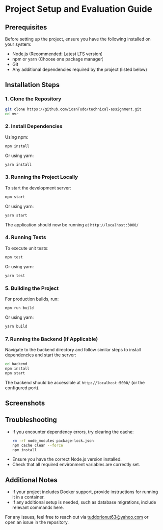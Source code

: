 # Project Setup and Evaluation Guide

## Prerequisites

Before setting up the project, ensure you have the following installed on your system:

- Node.js (Recommended: Latest LTS version)
- npm or yarn (Choose one package manager)
- Git
- Any additional dependencies required by the project (listed below)

## Installation Steps

### 1. Clone the Repository

```sh
git clone https://github.com/ioanTudo/technical-assignment.git
cd mvr
```

### 2. Install Dependencies

Using npm:

```sh
npm install
```

Or using yarn:

```sh
yarn install
```

### 3. Running the Project Locally

To start the development server:

```sh
npm start
```

Or using yarn:

```sh
yarn start
```

The application should now be running at `http://localhost:3000/`

### 4. Running Tests

To execute unit tests:

```sh
npm test
```

Or using yarn:

```sh
yarn test
```

### 5. Building the Project

For production builds, run:

```sh
npm run build
```

Or using yarn:

```sh
yarn build
```

### 7. Running the Backend (If Applicable)

Navigate to the backend directory and follow similar steps to install dependencies and start the server:

```sh
cd backend
npm install
npm start
```

The backend should be accessible at `http://localhost:5000/` (or the configured port).

## Screenshots

## Troubleshooting

- If you encounter dependency errors, try clearing the cache:
  ```sh
  rm -rf node_modules package-lock.json
  npm cache clean --force
  npm install
  ```
- Ensure you have the correct Node.js version installed.
- Check that all required environment variables are correctly set.

## Additional Notes

- If your project includes Docker support, provide instructions for running it in a container.
- If any additional setup is needed, such as database migrations, include relevant commands here.

For any issues, feel free to reach out via tuddorionut63@yahoo.com or open an issue in the repository.
